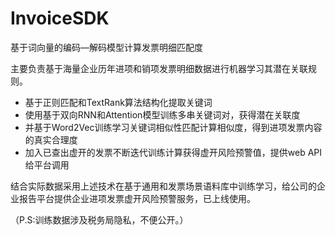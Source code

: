 # InvoiceSDK
基于词向量的编码—解码模型计算发票明细匹配度

主要负责基于海量企业历年进项和销项发票明细数据进行机器学习其潜在关联规则。

- 基于正则匹配和TextRank算法结构化提取关键词
- 使用基于双向RNN和Attention模型训练多串关键词对，获得潜在关联度
- 并基于Word2Vec训练学习关键词相似性匹配计算相似度，得到进项发票内容的真实合理度
- 加入已查出虚开的发票不断迭代训练计算获得虚开风险预警值，提供web API给平台调用

结合实际数据采用上述技术在基于通用和发票场景语料库中训练学习，给公司的企业报告平台提供企业进项发票虚开风险预警服务，已上线使用。

（P.S:训练数据涉及税务局隐私，不便公开。）
